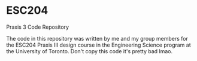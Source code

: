 # ESC204
Praxis 3 Code Repository

The code in this repository was written by me and my group members for the ESC204 Praxis III design course in the Engineering Science program at the University of Toronto. Don't copy this code it's pretty bad lmao.

